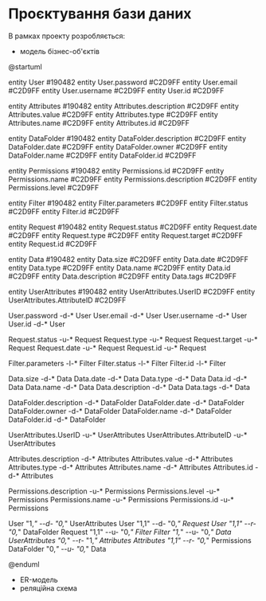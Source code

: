 # Проєктування бази даних

В рамках проекту розробляється:

- модель бізнес-об'єктів

@startuml

entity User  #190482
entity User.password  #C2D9FF
entity User.email #C2D9FF
entity User.username #C2D9FF
entity User.id #C2D9FF

entity Attributes  #190482
entity Attributes.description  #C2D9FF
entity Attributes.value #C2D9FF
entity Attributes.type #C2D9FF
entity Attributes.name #C2D9FF
entity Attributes.id #C2D9FF

entity DataFolder  #190482
entity DataFolder.description  #C2D9FF
entity DataFolder.date #C2D9FF
entity DataFolder.owner #C2D9FF
entity DataFolder.name #C2D9FF
entity DataFolder.id #C2D9FF

entity Permissions  #190482
entity Permissions.id  #C2D9FF
entity Permissions.name #C2D9FF
entity Permissions.description #C2D9FF
entity Permissions.level #C2D9FF

entity Filter  #190482
entity Filter.parameters  #C2D9FF
entity Filter.status  #C2D9FF
entity Filter.id  #C2D9FF

entity Request  #190482
entity Request.status  #C2D9FF
entity Request.date  #C2D9FF
entity Request.type #C2D9FF
entity Request.target #C2D9FF
entity Request.id #C2D9FF

entity Data  #190482
entity Data.size  #C2D9FF
entity Data.date  #C2D9FF
entity Data.type #C2D9FF
entity Data.name #C2D9FF
entity Data.id #C2D9FF
entity Data.description #C2D9FF
entity Data.tags #C2D9FF

entity UserAttributes  #190482
entity UserAttributes.UserID  #C2D9FF
entity UserAttributes.AttributeID #C2D9FF

User.password -d-* User
User.email -d-* User
User.username -d-* User
User.id -d-* User

Request.status -u-* Request
Request.type -u-* Request
Request.target -u-* Request
Request.date -u-* Request
Request.id -u-* Request

Filter.parameters -l-* Filter
Filter.status -l-* Filter
Filter.id -l-* Filter

Data.size -d-* Data
Data.date -d-* Data
Data.type -d-* Data
Data.id -d-* Data
Data.name -d-* Data
Data.description -d-* Data
Data.tags -d-* Data

DataFolder.description -d-* DataFolder
DataFolder.date -d-* DataFolder
DataFolder.owner -d-* DataFolder
DataFolder.name -d-* DataFolder
DataFolder.id -d-* DataFolder


UserAttributes.UserID -u-* UserAttributes
UserAttributes.AttributeID -u-* UserAttributes

Attributes.description -d-* Attributes
Attributes.value -d-* Attributes
Attributes.type -d-* Attributes
Attributes.name -d-* Attributes
Attributes.id -d-* Attributes

Permissions.description -u-* Permissions
Permissions.level -u-* Permissions
Permissions.name -u-* Permissions
Permissions.id -u-* Permissions

User "1,*" --d- "0,*" UserAttributes
User "1,1" --d- "0,*" Request
User "1,1" --r- "0,*" DataFolder
Request "1,1" --u- "0,*" Filter
Filter "1,*" --u- "0,*" Data
UserAttributes "0,*" --r- "1,*" Attributes
Attributes "1,1" --r- "0,*" Permissions
DataFolder "0,*" --u- "0,*" Data 


@enduml

- ER-модель
- реляційна схема
